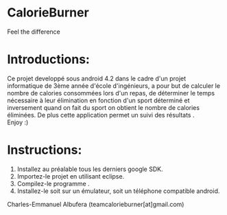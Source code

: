CalorieBurner
============
Feel the difference


Introductions:
=============
Ce projet developpé sous android 4.2 dans le cadre d'un projet informatique de 3ème année d'école d'ingénieurs, 
a pour but de calculer le nombre de calories consommées lors d'un repas, de déterminer le temps nécessaire
à leur élimination en fonction d'un sport déterminé et inversement quand on fait du sport on obtient le nombre de 
calories éliminées. De plus cette application permet un suivi des résultats .
<br> Enjoy :)


Instructions:
=============
1. Installez au préalable tous les derniers google SDK.
2. Importez-le projet en utilisant eclipse.
3. Compilez-le programme .
4. Installez-le soit sur un émulateur, soit un téléphone compatible android.

Charles-Emmanuel Albufera (teamcalorieburner[at]gmail.com)
